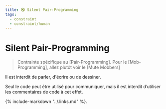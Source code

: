 ```yaml
---
title: 🔇 Silent Pair-Programming
tags:
  - constraint
  - constraint/human
---
```


# Silent Pair-Programming

> Contrainte spécifique au [Pair-Programming].
> Pour le [Mob-Programming], allez plutôt voir
> le [Mute Mobbers]

Il est interdit de parler, d'écrire ou de dessiner.

Seul le code peut être utilisé pour communiquer, mais il est interdit d’utiliser les commentaires de code à cet effet.

{% include-markdown "../.links.md" %}.